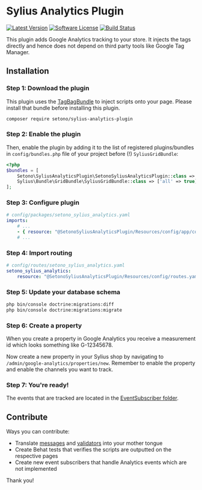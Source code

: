 # Sylius Analytics Plugin

[![Latest Version][ico-version]][link-packagist]
[![Software License][ico-license]](LICENSE)
[![Build Status][ico-github-actions]][link-github-actions]

This plugin adds Google Analytics tracking to your store. It injects the tags directly
and hence does not depend on third party tools like Google Tag Manager.

## Installation

### Step 1: Download the plugin

This plugin uses the [TagBagBundle](https://github.com/Setono/TagBagBundle) to inject scripts onto your page.
Please install that bundle before installing this plugin.

```bash
composer require setono/sylius-analytics-plugin
```

### Step 2: Enable the plugin

Then, enable the plugin by adding it to the list of registered plugins/bundles
in `config/bundles.php` file of your project before (!) `SyliusGridBundle`:

```php
<?php
$bundles = [
    Setono\SyliusAnalyticsPlugin\SetonoSyliusAnalyticsPlugin::class => ['all' => true],
    Sylius\Bundle\GridBundle\SyliusGridBundle::class => ['all' => true],
];
```

### Step 3: Configure plugin

```yaml
# config/packages/setono_sylius_analytics.yaml
imports:
    # ...
    - { resource: "@SetonoSyliusAnalyticsPlugin/Resources/config/app/config.yaml" }
    # ...
```

### Step 4: Import routing

```yaml
# config/routes/setono_sylius_analytics.yaml
setono_sylius_analytics:
    resource: "@SetonoSyliusAnalyticsPlugin/Resources/config/routes.yaml"
```

### Step 5: Update your database schema

```bash
php bin/console doctrine:migrations:diff
php bin/console doctrine:migrations:migrate
```

### Step 6: Create a property
When you create a property in Google Analytics you receive a measurement id which looks something like G-12345678.

Now create a new property in your Sylius shop by navigating to `/admin/google-analytics/properties/new`.
Remember to enable the property and enable the channels you want to track. 

### Step 7: You're ready!
The events that are tracked are located in the [EventSubscriber folder](src/EventSubscriber).

## Contribute
Ways you can contribute:
* Translate [messages](src/Resources/translations/messages.en.yaml) and [validators](src/Resources/translations/validators.en.yaml) into your mother tongue
* Create Behat tests that verifies the scripts are outputted on the respective pages
* Create new event subscribers that handle Analytics events which are not implemented

Thank you!

[ico-version]: https://poser.pugx.org/setono/sylius-analytics-plugin/v/stable
[ico-license]: https://poser.pugx.org/setono/sylius-analytics-plugin/license
[ico-github-actions]: https://github.com/Setono/SyliusAnalyticsPlugin/workflows/build/badge.svg

[link-packagist]: https://packagist.org/packages/setono/sylius-analytics-plugin
[link-github-actions]: https://github.com/Setono/SyliusAnalyticsPlugin/actions
